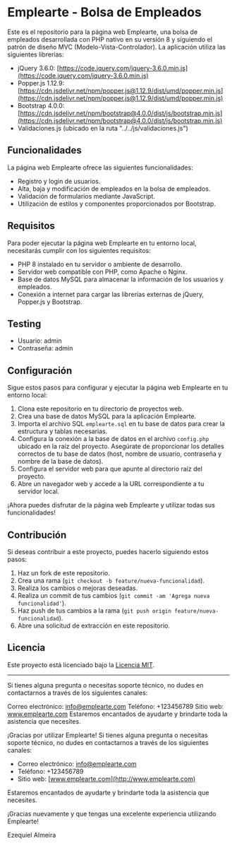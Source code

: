 # Emplearte - Bolsa de Empleados

Este es el repositorio para la página web Emplearte, una bolsa de empleados desarrollada con PHP nativo en su versión 8 y siguiendo el patrón de diseño MVC (Modelo-Vista-Controlador). La aplicación utiliza las siguientes librerías:

- jQuery 3.6.0: [https://code.jquery.com/jquery-3.6.0.min.js](https://code.jquery.com/jquery-3.6.0.min.js)
- Popper.js 1.12.9: [https://cdn.jsdelivr.net/npm/popper.js@1.12.9/dist/umd/popper.min.js](https://cdn.jsdelivr.net/npm/popper.js@1.12.9/dist/umd/popper.min.js)
- Bootstrap 4.0.0: [https://cdn.jsdelivr.net/npm/bootstrap@4.0.0/dist/js/bootstrap.min.js](https://cdn.jsdelivr.net/npm/bootstrap@4.0.0/dist/js/bootstrap.min.js)
- Validaciones.js (ubicado en la ruta "../../js/validaciones.js")

## Funcionalidades

La página web Emplearte ofrece las siguientes funcionalidades:

- Registro y login de usuarios.
- Alta, baja y modificación de empleados en la bolsa de empleados.
- Validación de formularios mediante JavaScript.
- Utilización de estilos y componentes proporcionados por Bootstrap.

## Requisitos

Para poder ejecutar la página web Emplearte en tu entorno local, necesitarás cumplir con los siguientes requisitos:

- PHP 8 instalado en tu servidor o ambiente de desarrollo.
- Servidor web compatible con PHP, como Apache o Nginx.
- Base de datos MySQL para almacenar la información de los usuarios y empleados.
- Conexión a internet para cargar las librerías externas de jQuery, Popper.js y Bootstrap.

## Testing
- Usuario: admin
- Contraseña: admin

## Configuración

Sigue estos pasos para configurar y ejecutar la página web Emplearte en tu entorno local:

1. Clona este repositorio en tu directorio de proyectos web.
2. Crea una base de datos MySQL para la aplicación Emplearte.
3. Importa el archivo SQL `emplearte.sql` en tu base de datos para crear la estructura y tablas necesarias.
4. Configura la conexión a la base de datos en el archivo `config.php` ubicado en la raíz del proyecto. Asegúrate de proporcionar los detalles correctos de tu base de datos (host, nombre de usuario, contraseña y nombre de la base de datos).
5. Configura el servidor web para que apunte al directorio raíz del proyecto.
6. Abre un navegador web y accede a la URL correspondiente a tu servidor local.

¡Ahora puedes disfrutar de la página web Emplearte y utilizar todas sus funcionalidades!

## Contribución

Si deseas contribuir a este proyecto, puedes hacerlo siguiendo estos pasos:

1. Haz un fork de este repositorio.
2. Crea una rama (`git checkout -b feature/nueva-funcionalidad`).
3. Realiza los cambios o mejoras deseadas.
4. Realiza un commit de tus cambios (`git commit -am 'Agrega nueva funcionalidad'`).
5. Haz push de tus cambios a la rama (`git push origin feature/nueva-funcionalidad`).
6. Abre una solicitud de extracción en este repositorio.

## Licencia

Este proyecto está licenciado bajo la [Licencia MIT](LICENSE).

---
Si tienes alguna pregunta o necesitas soporte técnico, no dudes en contactarnos a través de los siguientes canales:

Correo electrónico: info@emplearte.com
Teléfono: +123456789
Sitio web: www.emplearte.com
Estaremos encantados de ayudarte y brindarte toda la asistencia que necesites.

¡Gracias por utilizar Emplearte! Si tienes alguna pregunta o necesitas soporte técnico, no dudes en contactarnos a través de los siguientes canales:

- Correo electrónico: [info@emplearte.com](mailto:info@emplearte.com)
- Teléfono: +123456789
- Sitio web: [www.emplearte.com](http://www.emplearte.com)

Estaremos encantados de ayudarte y brindarte toda la asistencia que necesites.

¡Gracias nuevamente y que tengas una excelente experiencia utilizando Emplearte!

Ezequiel Almeira